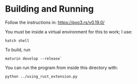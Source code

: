 # Building and Running

Follow the instructions in: https://pyo3.rs/v0.19.0/

You must be inside a virtual environment for this to work; I use:
```text
hatch shell
```

To build, run
```text
maturin develop --release`
```

You can run the program from inside this directory with:
```text
python ../using_rust_extension.py
```
